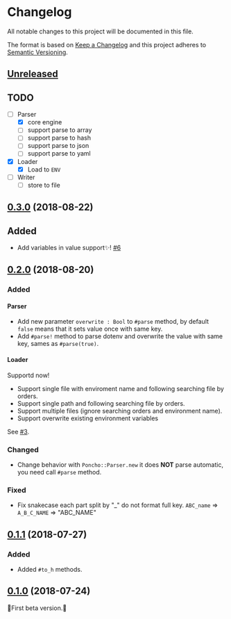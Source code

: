 # Changelog

All notable changes to this project will be documented in this file.

The format is based on [Keep a Changelog](http://keepachangelog.com/en/1.0.0/)
and this project adheres to [Semantic Versioning](http://semver.org/spec/v2.0.0.html).

## [Unreleased]

## TODO

- [ ] Parser
  - [x] core engine
  - [ ] support parse to array
  - [ ] support parse to hash
  - [ ] support parse to json
  - [ ] support parse to yaml
- [x] Loader
  - [x] Load to `ENV`
- [ ] Writer
  - [ ] store to file

## [0.3.0] (2018-08-22)

## Added

- Add variables in value support:sparkles:! [#6](https://github.com/icyleaf/poncho/pull/6)

## [0.2.0] (2018-08-20)

### Added

#### Parser

- Add new parameter `overwrite : Bool` to `#parse` method, by default `false` means that it sets value once with same key.
- Add `#parse!` method to parse dotenv and overwrite the value with same key, sames as `#parse(true)`.

#### Loader

Supportd now!

- Support single file with enviroment name and following searching file by orders.
- Support single path and following searching file by orders.
- Support multiple files (ignore searching orders and environment name).
- Support overwrite existing environment variables

See [#3](https://github.com/icyleaf/poncho/pull/3).

### Changed

- Change behavior with `Poncho::Parser.new` it does **NOT** parse automatic, you need call `#parse` method.

### Fixed

- Fix snakecase each part split by "_" do not format full key. `ABC_name` => `A_B_C_NAME` => "ABC_NAME"

## [0.1.1] (2018-07-27)

### Added

- Added `#to_h` methods.

## [0.1.0] (2018-07-24)

:star2:First beta version.:star2:

[Unreleased]: https://github.com/icyleaf/poncho/compare/v0.3.0...HEAD
[0.3.0]: https://github.com/icyleaf/poncho/compare/v0.2.0...v0.3.0
[0.2.0]: https://github.com/icyleaf/poncho/compare/v0.1.1...v0.2.0
[0.1.1]: https://github.com/icyleaf/poncho/compare/v0.1.0...v0.1.1
[0.1.0]: https://github.com/icyleaf/poncho/compare/04d17738bcb7c15000ae56fea6c72157a96edfc4...v0.1.0

